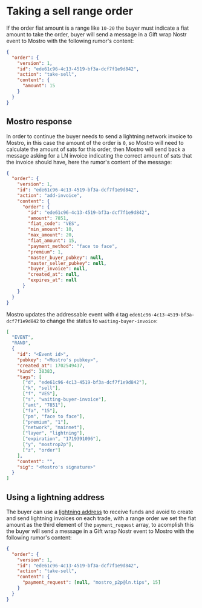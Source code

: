 # Taking a sell range order

If the order fiat amount is a range like `10-20` the buyer must indicate a fiat amount to take the order, buyer will send a message in a Gift wrap Nostr event to Mostro with the following rumor's content:

```json
{
  "order": {
    "version": 1,
    "id": "ede61c96-4c13-4519-bf3a-dcf7f1e9d842",
    "action": "take-sell",
    "content": {
      "amount": 15
    }
  }
}
```

## Mostro response

In order to continue the buyer needs to send a lightning network invoice to Mostro, in this case the amount of the order is `0`, so Mostro will need to calculate the amount of sats for this order, then Mostro will send back a message asking for a LN invoice indicating the correct amount of sats that the invoice should have, here the rumor's content of the message:

```json
{
  "order": {
    "version": 1,
    "id": "ede61c96-4c13-4519-bf3a-dcf7f1e9d842",
    "action": "add-invoice",
    "content": {
      "order": {
        "id": "ede61c96-4c13-4519-bf3a-dcf7f1e9d842",
        "amount": 7851,
        "fiat_code": "VES",
        "min_amount": 10,
        "max_amount": 20,
        "fiat_amount": 15,
        "payment_method": "face to face",
        "premium": 1,
        "master_buyer_pubkey": null,
        "master_seller_pubkey": null,
        "buyer_invoice": null,
        "created_at": null,
        "expires_at": null
      }
    }
  }
}
```

Mostro updates the addressable event with `d` tag `ede61c96-4c13-4519-bf3a-dcf7f1e9d842` to change the status to `waiting-buyer-invoice`:

```json
[
  "EVENT",
  "RAND",
  {
    "id": "<Event id>",
    "pubkey": "<Mostro's pubkey>",
    "created_at": 1702549437,
    "kind": 38383,
    "tags": [
      ["d", "ede61c96-4c13-4519-bf3a-dcf7f1e9d842"],
      ["k", "sell"],
      ["f", "VES"],
      ["s", "waiting-buyer-invoice"],
      ["amt", "7851"],
      ["fa", "15"],
      ["pm", "face to face"],
      ["premium", "1"],
      ["network", "mainnet"],
      ["layer", "lightning"],
      ["expiration", "1719391096"],
      ["y", "mostrop2p"],
      ["z", "order"]
    ],
    "content": "",
    "sig": "<Mostro's signature>"
  }
]
```

## Using a lightning address

The buyer can use a [lightning address](https://github.com/andrerfneves/lightning-address) to receive funds and avoid to create and send lightning invoices on each trade, with a range order we set the fiat amount as the third element of the `payment_request` array, to acomplish this the buyer will send a message in a Gift wrap Nostr event to Mostro with the following rumor's content:

```json
{
  "order": {
    "version": 1,
    "id": "ede61c96-4c13-4519-bf3a-dcf7f1e9d842",
    "action": "take-sell",
    "content": {
      "payment_request": [null, "mostro_p2p@ln.tips", 15]
    }
  }
}
```
